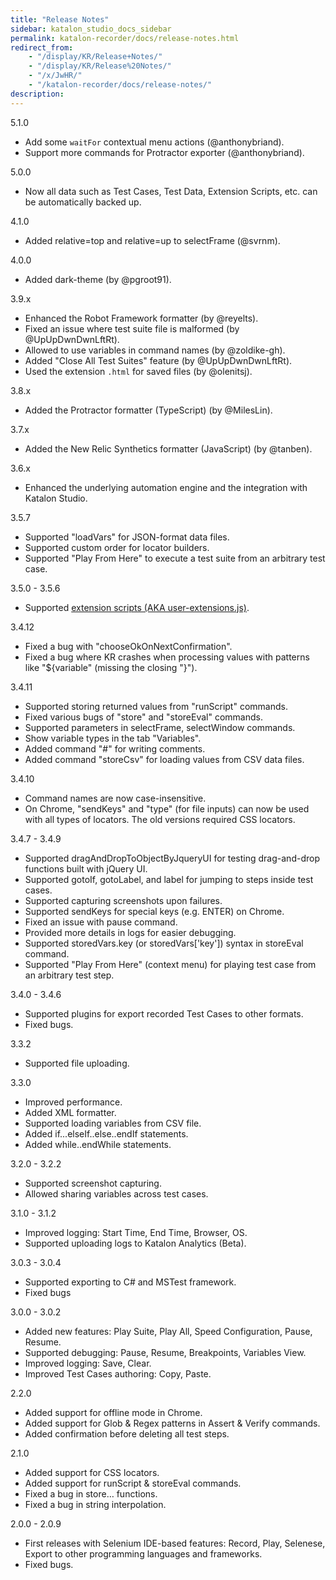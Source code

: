 ```yaml
---
title: "Release Notes" 
sidebar: katalon_studio_docs_sidebar
permalink: katalon-recorder/docs/release-notes.html 
redirect_from:
    - "/display/KR/Release+Notes/"
    - "/display/KR/Release%20Notes/"
    - "/x/JwHR/"
    - "/katalon-recorder/docs/release-notes/"
description: 
---
```


5.1.0

*   Add some `waitFor` contextual menu actions (@anthonybriand).
*   Support more commands for Protractor exporter (@anthonybriand).

5.0.0

*   Now all data such as Test Cases, Test Data, Extension Scripts, etc. can be automatically backed up.

4.1.0

*   Added relative=top and relative=up to selectFrame (@svrnm).

4.0.0

*   Added dark-theme (by @pgroot91).

3.9.x

*   Enhanced the Robot Framework formatter (by @reyelts).
*   Fixed an issue where test suite file is malformed (by @UpUpDwnDwnLftRt).
*   Allowed to use variables in command names (by @zoldike-gh).
*   Added "Close All Test Suites" feature (by @UpUpDwnDwnLftRt).
*   Used the extension `.html` for saved files (by @olenitsj).

3.8.x

*   Added the Protractor formatter (TypeScript) (by @MilesLin).

3.7.x

*   Added the New Relic Synthetics formatter (JavaScript) (by @tanben).

3.6.x

*   Enhanced the underlying automation engine and the integration with Katalon Studio.


3.5.7

*   Supported "loadVars" for JSON-format data files.
*   Supported custom order for locator builders.
*   Supported "Play From Here" to execute a test suite from an arbitrary test case.

3.5.0 - 3.5.6

*   Supported [extension scripts (AKA user-extensions.js)](/display/KR/Extension+Scripts+%28AKA+user-extensions.js%29+for+Custom+Locator+Builders+and+Actions).

3.4.12

*   Fixed a bug with "chooseOkOnNextConfirmation".
*   Fixed a bug where KR crashes when processing values with patterns like "${variable" (missing the closing "}").

3.4.11

*   Supported storing returned values from "runScript" commands.
*   Fixed various bugs of "store" and "storeEval" commands.
*   Supported parameters in selectFrame, selectWindow commands.
*   Show variable types in the tab "Variables".
*   Added command "#" for writing comments.
*   Added command "storeCsv" for loading values from CSV data files.

3.4.10

*   Command names are now case-insensitive.
*   On Chrome, "sendKeys" and "type" (for file inputs) can now be used with all types of locators. The old versions required CSS locators.

3.4.7 - 3.4.9

*   Supported dragAndDropToObjectByJqueryUI for testing drag-and-drop functions built with jQuery UI.
*   Supported gotoIf, gotoLabel, and label for jumping to steps inside test cases.
*   Supported capturing screenshots upon failures.
*   Supported sendKeys for special keys (e.g. ENTER) on Chrome.
*   Fixed an issue with pause command.
*   Provided more details in logs for easier debugging.
*   Supported storedVars.key (or storedVars\['key'\]) syntax in storeEval command.
*   Supported "Play From Here" (context menu) for playing test case from an arbitrary test step.

3.4.0 - 3.4.6

*   Supported plugins for export recorded Test Cases to other formats.
*   Fixed bugs.

3.3.2

*   Supported file uploading.

3.3.0

*   Improved performance.
*   Added XML formatter.
*   Supported loading variables from CSV file.
*   Added if...elseIf..else..endIf statements.
*   Added while..endWhile statements.

3.2.0 - 3.2.2

*   Supported screenshot capturing.
*   Allowed sharing variables across test cases.

3.1.0 - 3.1.2

*   Improved logging: Start Time, End Time, Browser, OS.
*   Supported uploading logs to Katalon Analytics (Beta).

3.0.3 - 3.0.4

*   Supported exporting to C# and MSTest framework.
*   Fixed bugs

3.0.0 - 3.0.2

*   Added new features: Play Suite, Play All, Speed Configuration, Pause, Resume.
*   Supported debugging: Pause, Resume, Breakpoints, Variables View.
*   Improved logging: Save, Clear.
*   Improved Test Cases authoring: Copy, Paste.

2.2.0

*   Added support for offline mode in Chrome.
*   Added support for Glob & Regex patterns in Assert & Verify commands.
*   Added confirmation before deleting all test steps.

2.1.0

*   Added support for CSS locators.
*   Added support for runScript & storeEval commands.
*   Fixed a bug in store… functions.
*   Fixed a bug in string interpolation.

2.0.0 - 2.0.9

*   First releases with Selenium IDE-based features: Record, Play, Selenese, Export to other programming languages and frameworks.
*   Fixed bugs.
